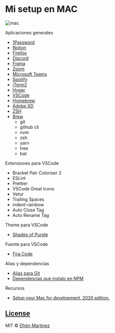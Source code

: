 # Mi setup en MAC

![mac](https://media.giphy.com/media/bfrlODgSLqXxS/source.gif)

Aplicaciones generales

- [1Password](https://1password.com/es/)
- [Notion](https://www.notion.so/)
- [Firefox](https://www.mozilla.org/es-MX/firefox/new/)
- [Discord](https://discord.com/)
- [Figma](https://www.figma.com)
- [Zoom](https://zoom.us/)
- [Microsoft Teams](https://www.microsoft.com/es-mx/microsoft-365/microsoft-teams/group-chat-software)
- [Spotify](https://www.spotify.com/mx/)
- [iTerm2](https://iterm2.com)
- [Hyper](https://hyper.is/)
- [VSCode](https://code.visualstudio.com/)
- [Homebrew](https://brew.sh/)
- [Adobe XD](https://www.adobe.com/mx/products/xd.html)
- [ZSH](https://ohmyz.sh/)
- [Brew](https://brew.sh/)
    * git
    * github cli
    * nvm
    * zsh
    * yarn
    * tree
    * bat

Extensiones para VSCode

- Bracket Pair Colorizer 2
- ESLint
- Prettier
- VSCode Great Icons
- Vetur
- Trailing Spaces
- indent-rainbow
- Auto Close Tag
- Auto Rename Tag

Theme para VSCode

- [Shades of Purple](https://marketplace.visualstudio.com/items?itemName=ahmadawais.shades-of-purple)

Fuente para VSCode

- [Fira Code](https://github.com/tonsky/FiraCode)

Alias y dependencias

- [Alias para Git](https://gist.github.com/efrenmartinez/fbb356eb168205b8d7090e26aae586f5)
- [Dependencias que instalo en NPM](packages-install.md)

Recursos
- [Setup your Mac for development, 2020 edition.](https://dev.to/v3frankie/setup-your-mac-for-development-2020-edition-1c8a)
## [License](https://choosealicense.com/licenses/mit/)

MIT © [Efrén Martínez](https://github.com/efrenmartinez)
